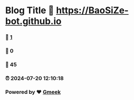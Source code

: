 # Blog Title :link: https://BaoSiZe-bot.github.io 
### :page_facing_up: [1](https://BaoSiZe-bot.github.io/tag.html) 
### :speech_balloon: 0 
### :hibiscus: 45 
### :alarm_clock: 2024-07-20 12:10:18 
### Powered by :heart: [Gmeek](https://github.com/Meekdai/Gmeek)

